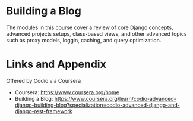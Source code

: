 # Building a Blog

The modules in this course cover a review of core Django concepts, advanced projects setups, class-based views, and other advanced topics such as proxy models, loggin, caching, and query optimization.


Links and Appendix
========================================================
Offered by Codio via Coursera

- Coursera: https://www.coursera.org/home
- Building a Blog: https://www.coursera.org/learn/codio-advanced-django-building-blog?specialization=codio-advanced-django-and-django-rest-framework
